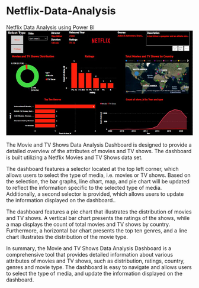 # Netflix-Data-Analysis
Netflix Data Analysis using Power BI
<br>
<img src="https://github.com/AliNaqvi110/Netflix-Data-Analysis/blob/main/Netflix.jpg">

<p style={test-align:center}>The Movie and TV Shows Data Analysis Dashboard is designed to provide a detailed overview of the attributes of movies and TV shows. The dashboard is built utilizing a Netflix Movies and TV Shows data set.</p>

<p>The dashboard features a selector located at the top left corner, which allows users to select the type of media, i.e. movies or TV shows. Based on the selection, the bar graphs, line chart, map, and pie chart will be updated to reflect the information specific to the selected type of media. Additionally, a second selector is provided, which allows users to update the information displayed on the dashboard..</p>

<p>The dashboard features a pie chart that illustrates the distribution of movies and TV shows. A vertical bar chart presents the ratings of the shows, while a map displays the count of total movies and TV shows by country. Furthermore, a horizontal bar chart presents the top ten genres, and a line chart illustrates the distribution of the movie type.</p>

<p>In summary, the Movie and TV Shows Data Analysis Dashboard is a comprehensive tool that provides detailed information about various attributes of movies and TV shows, such as distribution, ratings, country, genres and movie type. The dashboard is easy to navigate and allows users to select the type of media, and update the information displayed on the dashboard.</p>
